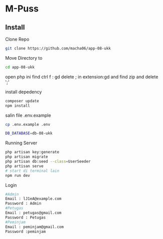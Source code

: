 # M-Puss
## Install
Clone Repo 
```bash
git clone https://github.com/macha06/app-08-ukk
```

Move Directory to
```bash
cd app-08-ukk
```
open php ini find 
ctrl f : gd delete ; in extension:gd 
and find zip and delete ';'

install depedency
```bash
composer update
npm install
```

salin file .env.example
```bash
cp .env.example .env
```

```bash
DB_DATABASE=db-08-ukk
```
Running Server
```bash
php artisan key:generate
php artisan migrate
php artisan db:seed --class=UserSeeder
php artisan serve
# start di terminal lain
npm run dev
```

Login 
```bash
#Admin
Email : lJ1eA@example.com
Password : Admin
#Petugas
Email : petugas@gmail.com
Password : Petugas
#Peminjam
Email : peminjam@gmail.com
Password :peminjam
```
